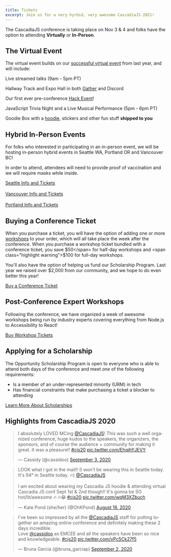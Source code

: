 ```yaml
---
title: Tickets
excerpt: Join us for a very hyrbid, very awesome CascadiaJS 2021!
---
```

The CascadiaJS conference is taking place on Nov 3 & 4 and folks have the option to attending **Virtually** or **In-Person**.

## The Virtual Event

The virtual event builds on our [successful virtual event](#highlights-from-cascadiajs-2020) from last year, and will include:

<i class="fas fa-tv-retro"></i> Live streamed talks (9am - 5pm PT)

<i class="fas fa-handshake"></i> Hallway Track and Expo Hall in both [Gather](https://gather.town) and Discord

<i class="fas fa-gamepad"></i> Our first ever pre-conference [Hack Event](/hackday)!

<i class="fas fa-turntable"></i> JavaScript Trivia Night and a Live Musical Performance (5pm - 6pm PT)

<i class="fas fa-gifts"></i> Goodie Box with a [hoodie](/hoodie-fit-guide), stickers and other fun stuff **shipped to you**

## Hybrid In-Person Events

For folks who interested in participating in an in-person event, we will be hosting in-person hybrid events in Seattle WA, Portland OR and Vancouver BC! 

<p class="highlight warning">In order to attend, attendees will need to provide proof of vaccination and we will require masks while inside.</p>

<div class="cta secondary"><a href="/conf/seattle">Seattle Info and Tickets</a></div>
<br/>
<div class="cta secondary"><a href="/conf/vancouver">Vancouver Info and Tickets</a></div>
<br/>
<div class="cta secondary"><a href="/conf/portland">Portland Info and Tickets</a></div>

## Buying a Conference Ticket

When you purchase a ticket, you will have the option of adding one or more [workshops](/workshops) to your order, which will all take place the week after the conference. When you purchase a workshop ticket bundled with a conference ticket, you save <span class="highlight warning">$50</span> for half-day workshops and <span class="highlight warning">$100</span> for full-day workshops.

You'll also have the option of helping us fund our Scholarship Program. Last year we raised over $2,000 from our community, and we hope to do even better this year!

<div class="cta"><a href="https://ti.to/event-loop/cascadiajs-2021">Buy a Conference Ticket</a></div>

## Post-Conference Expert Workshops

Following the conference, we have organized a week of awesome workshops being run by industry experts covering everything from Node.js to Accessibility to React!

<div class="cta"><a href="/workshops">Buy Workshop Tickets</a></div>

## Applying for a Scholarship

The Opportunity Scholarship Program is open to everyone who is able to attend both days of the conference and meet *one* of the following requirements:

- Is a member of an under-represented minority (URM) in tech
- Has financial constraints that make purchasing a ticket a blocker to attending

<div class="cta secondary"><a href="/scholarships">Learn More About Scholarships</a></div>

<!--
## Tickets FAQ

### Q: Have you announced any speakers yet?

A: Almost! We will start announcing speakers on August 18 and announce all 20 over the next 10 days.

### Q: Will you be running a Scholarship Program this year?

A: Yes, we will be running our Scholarship Program again this year, so if you are a member of an under-represented group, please stay tuned.

### Q: Is there a way to purchase tickets in bulk, like for a team or company?

A: Yes. If you work for a company that would like to purchase a block of discounted tickets (and do stuff like invoicing) just send an email to info@cascadiajs.com and we'll take care of the rest.
-->
## Highlights from CascadiaJS 2020

<blockquote class="twitter-tweet"><p lang="en" dir="ltr">I absolutely LOVED MCing <a href="https://twitter.com/CascadiaJS?ref_src=twsrc%5Etfw">@CascadiaJS</a>! This was such a well organized conference, huge kudos to the speakers, the organizers, the sponsors, and of course the audience + community for making it great. It was a pleasure!! <a href="https://twitter.com/hashtag/cjs20?src=hash&amp;ref_src=twsrc%5Etfw">#cjs20</a> <a href="https://t.co/EhqjhYJEVY">pic.twitter.com/EhqjhYJEVY</a></p>&mdash; Cassidy (@cassidoo) <a href="https://twitter.com/cassidoo/status/1301313550577577984?ref_src=twsrc%5Etfw">September 3, 2020</a></blockquote>

<blockquote class="twitter-tweet"><p lang="en" dir="ltr">LOOK what I got in the mail!! (I won&#39;t be wearing this in Seattle today. It&#39;s 94° in Seattle today. 🔥) <a href="https://twitter.com/CascadiaJS?ref_src=twsrc%5Etfw">@CascadiaJS</a><br><br>I am excited about wearing my Cascadia JS hoodie &amp; attending virtual Cascadia JS conf Sept 1st &amp; 2nd though!! It&#39;s gonna be SO hot/lit/awesome 🔥 🔥😁 <a href="https://twitter.com/hashtag/cjs20?src=hash&amp;ref_src=twsrc%5Etfw">#cjs20</a> <a href="https://t.co/wqM3XZbuch">pic.twitter.com/wqM3XZbuch</a></p>&mdash; Kate Pond (she/her) (@OhKPond) <a href="https://twitter.com/OhKPond/status/1295079291105898496?ref_src=twsrc%5Etfw">August 16, 2020</a></blockquote>

<blockquote class="twitter-tweet"><p lang="en" dir="ltr">I&#39;ve been so impressed by all the <a href="https://twitter.com/CascadiaJS?ref_src=twsrc%5Etfw">@CascadiaJS</a> staff for putting together an amazing online conference and definitely making these 2 days incredible. <br>Love <a href="https://twitter.com/cassidoo?ref_src=twsrc%5Etfw">@cassidoo</a> as EMCEE and all the speakers have been so nice and knowledgeable. <a href="https://twitter.com/hashtag/cjs20?src=hash&amp;ref_src=twsrc%5Etfw">#cjs20</a> <a href="https://t.co/vPc5Ck27f5">pic.twitter.com/vPc5Ck27f5</a></p>&mdash; Bruna Garcia (@bruna_garciap) <a href="https://twitter.com/bruna_garciap/status/1301202552969662464?ref_src=twsrc%5Etfw">September 2, 2020</a></blockquote>
